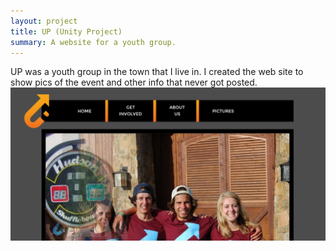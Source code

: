 ```yaml
---
layout: project
title: UP (Unity Project)
summary: A website for a youth group.
---
```


UP was a youth group in the town that I live in. I created the web site to show pics of the event and other info that never got posted.<br />
<img src="/images/UPScreen.png" />
